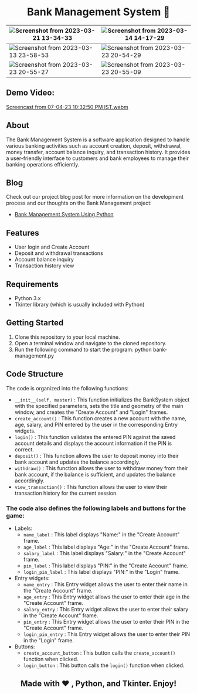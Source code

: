 <h1 align="center"> Bank Management System 🏦 </h1>


| ![Screenshot from 2023-03-21 13-34-33](https://user-images.githubusercontent.com/77020164/227250461-fdabfefc-1ab7-4b0e-97bb-e798fd3bfd64.png) | ![Screenshot from 2023-03-14 14-17-29](https://user-images.githubusercontent.com/77020164/225007866-fae033ba-1696-4d02-9015-8d700f87faa0.png) 
|-|-|
| ![Screenshot from 2023-03-13 23-58-53](https://user-images.githubusercontent.com/77020164/225008278-2c693b5d-3236-476c-903a-15a244e18a32.png) | ![Screenshot from 2023-03-23 20-54-29](https://user-images.githubusercontent.com/77020164/227252416-e2525b05-44db-40d1-975d-efc2de0ae2af.png)|
| ![Screenshot from 2023-03-23 20-55-27](https://user-images.githubusercontent.com/77020164/227252530-caa81399-610f-4034-8ff6-e70911d055bc.png) | ![Screenshot from 2023-03-23 20-55-09](https://user-images.githubusercontent.com/77020164/227252707-215ccd74-30d2-4641-967a-4e5c6a3633d6.png)



## Demo Video:

[Screencast from 07-04-23 10:32:50 PM IST.webm](https://user-images.githubusercontent.com/77020164/230648449-6332a8a2-22ce-4525-874a-85d6bce9bf79.webm)


## About
The Bank Management System is a software application designed to handle various banking activities such as account creation, deposit, withdrawal, money transfer, account balance inquiry, and transaction history. It provides a user-friendly interface to customers and bank employees to manage their banking operations efficiently.

## Blog

Check out our project blog post for more information on the development process and our thoughts on the Bank Management project:

* [Bank Management System Using Python](https://www.codingninjas.com/codestudio/library/bank-management-system-project-in-python?utm_source=github&utm_medium=organic&utm_campaign=blog-bank-management-system-project-in-python)


## Features
* User login and Create Account
* Deposit and withdrawal transactions
* Account balance inquiry
* Transaction history view


## Requirements
* Python 3.x
* Tkinter library (which is usually included with Python)


## Getting Started
1. Clone this repository to your local machine.
2. Open a terminal window and navigate to the cloned repository.
3. Run the following command to start the program: python bank-management.py

## Code Structure

The code is organized into the following functions:

- `__init__(self, master)` : This function initializes the BankSystem object with the specified parameters, sets the title and geometry of the main window, and creates the "Create Account" and "Login" frames.
- `create_account()` : This function creates a new account with the name, age, salary, and PIN entered by the user in the corresponding Entry widgets.
- `login()` : This function validates the entered PIN against the saved account details and displays the account information if the PIN is correct.
- `deposit()` : This function allows the user to deposit money into their bank account and updates the balance accordingly.
- `withdraw()` : This function allows the user to withdraw money from their bank account, if the balance is sufficient, and updates the balance accordingly.
- `view_transaction()` : This function allows the user to view their transaction history for the current session.

### The code also defines the following labels and buttons for the game:

- Labels:
    - `name_label` : This label displays "Name:" in the "Create Account" frame.
    - `age_label` : This label displays "Age:" in the "Create Account" frame.
    - `salary_label` : This label displays "Salary:" in the "Create Account" frame.
    - `pin_label` : This label displays "PIN:" in the "Create Account" frame.
    - `login_pin_label` : This label displays "PIN:" in the "Login" frame.
- Entry widgets:
    - `name_entry` : This Entry widget allows the user to enter their name in the "Create Account" frame.
    - `age_entry` : This Entry widget allows the user to enter their age in the "Create Account" frame.
    - `salary_entry` : This Entry widget allows the user to enter their salary in the "Create Account" frame.
    - `pin_entry` : This Entry widget allows the user to enter their PIN in the "Create Account" frame.
    - `login_pin_entry` : This Entry widget allows the user to enter their PIN in the "Login" frame.
- Buttons:
    - `create_account_button` : This button calls the `create_account()` function when clicked.
    - `login_button` : This button calls the `login()` function when clicked.



<div align="center">
  
## Made with ❤️ , Python, and Tkinter. Enjoy!
  
</div>

